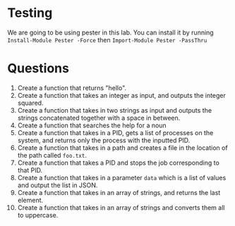# Testing

We are going to be using pester in this lab. You can install it by running `Install-Module Pester -Force` then `Import-Module Pester -PassThru`

# Questions

1. Create a function that returns "hello".
2. Create a function that takes an integer as input, and outputs the integer squared.
3. Create a function that takes in two strings as input and outputs the strings concatenated together with a space in between.
4. Create a function that searches the help for a noun
5. Create a function that takes in a PID, gets a list of processes on the system, and returns only the process with the inputted PID.
6. Create a function that takes in a path and creates a file in the location of the path called `foo.txt`. 
7. Create a function that takes a PID and stops the job corresponding to that PID.
8. Create a function that takes in a parameter `data` which is a list of values
    and output the list in JSON.
9. Create a function that takes in an array of strings, and returns the last element.
10. Create a function that takes in an array of strings and converts them all
    to uppercase.